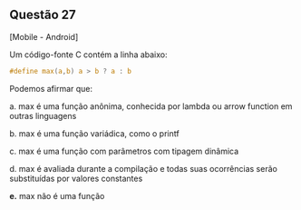 

## Questão 27
[Mobile - Android]

Um código-fonte C contém a linha abaixo:
```c
#define max(a,b) a > b ? a : b
```
Podemos afirmar que:

a. max é uma função anônima, conhecida por lambda ou arrow function em outras linguagens

b. max é uma função variádica, como o printf

c. max é uma função com parâmetros com tipagem dinâmica

d. max é avaliada durante a compilação e todas suas ocorrências serão substituídas por valores constantes

**e.** max não é uma função



